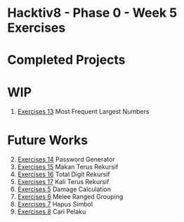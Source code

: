 # Hacktiv8 - Phase 0 - Week 5 Exercises

# Completed Projects

# WIP
1. [Exercises 13](../master/exercise-13.js) Most Frequent Largest Numbers

# Future Works
2. [Exercises 14](../master/exercise-14.js) Password Generator
3. [Exercises 15](../master/exercise-15.js) Makan Terus Rekursif
4. [Exercises 16](../master/exercise-16.js) Total Digit Rekursif
5. [Exercises 17](../master/exercise-17.js) Kali Terus Rekursif
6. [Exercises 5](../master/exercise-05.js) Damage Calculation
7. [Exercises 6](../master/exercise-06.js) Melee Ranged Grouping
8. [Exercises 7](../master/exercise-07.js) Hapus Simbol
9. [Exercises 8](../master/exercise-08.js) Cari Pelaku